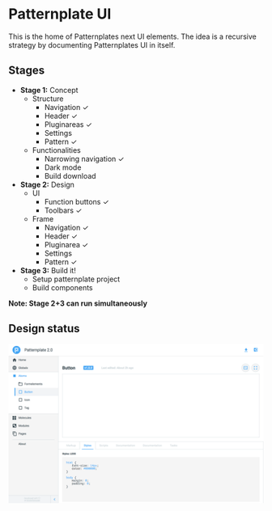 # Patternplate UI

This is the home of Patternplates next UI elements. The idea is a recursive strategy by documenting Patternplates UI in itself.

## Stages
- **Stage 1:** Concept
	- Structure
		- Navigation ✓
		- Header ✓
		- Pluginareas ✓
		-	Settings
		- Pattern ✓
	- Functionalities
		- Narrowing navigation ✓
		- Dark mode
		- Build download
- **Stage 2:** Design
	- UI
		- Function buttons ✓
		- Toolbars ✓
	- Frame
		- Navigation ✓
		- Header ✓
		- Pluginarea ✓
		-	Settings
		- Pattern ✓
- **Stage 3:** Build it!
	- Setup patternplate project
	- Build components

**Note: Stage 2+3 can run simultaneously**

## Design status

![](layouts/design/pattern_20150819.png)
